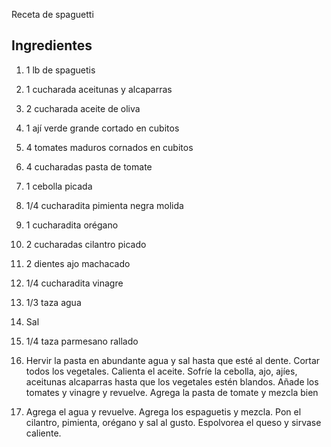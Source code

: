 Receta de spaguetti

## Ingredientes

1. 1 lb de spaguetis
2. 1 cucharada aceitunas y alcaparras
3. 2 cucharada aceite de oliva
4. 1 ají verde grande cortado en cubitos
5. 4 tomates maduros cornados en cubitos
6. 4 cucharadas pasta de tomate
7. 1 cebolla picada
8. 1/4 cucharadita pimienta negra molida
9. 1 cucharadita orégano
10. 2 cucharadas cilantro picado
11. 2 dientes ajo machacado
12. 1/4 cucharadita vinagre
13. 1/3 taza agua
14. Sal
15. 1/4 taza parmesano rallado



1. Hervir la pasta en abundante agua y sal hasta que esté al dente. Cortar todos los vegetales. Calienta el aceite. Sofríe la cebolla, ajo, ajíes, aceitunas alcaparras hasta que los vegetales estén blandos. Añade los tomates y vinagre y revuelve. Agrega la pasta de tomate y mezcla bien
2. Agrega el agua y revuelve. Agrega los espaguetis y mezcla. Pon el cilantro, pimienta, orégano y sal al gusto. Espolvorea el queso y sirvase caliente.